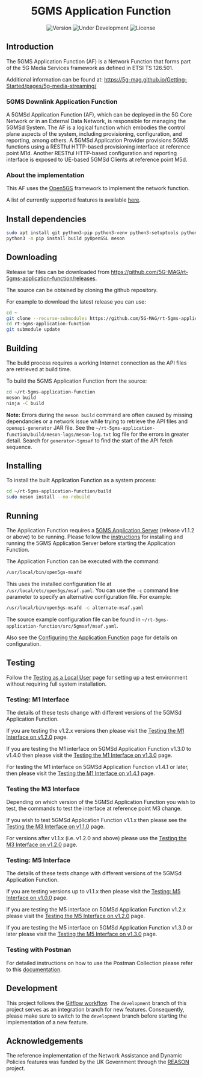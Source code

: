 <h1 align="center">5GMS Application Function</h1>
<p align="center">
  <img src="https://img.shields.io/github/v/tag/5G-MAG/rt-5gms-application-function?label=version" alt="Version">
  <img src="https://img.shields.io/badge/Status-Under_Development-yellow" alt="Under Development">
  <img src="https://img.shields.io/badge/License-5G--MAG%20Public%20License%20(v1.0)-blue" alt="License">
</p>

## Introduction

The 5GMS Application Function (AF) is a Network Function that forms part of the 5G Media Services framework as defined in ETSI TS 126.501.

Additional information can be found at: https://5g-mag.github.io/Getting-Started/pages/5g-media-streaming/

### 5GMS Downlink Application Function
A 5GMSd Application Function (AF), which can be deployed in the 5G Core Network or in an External Data Network, is responsible for managing the 5GMSd System. The AF is a logical function which embodies the control plane aspects of the system, including provisioning, configuration, and reporting, among others. A 5GMSd Application Provider provisions 5GMS functions using a RESTful HTTP-based provisioning interface at reference point M1d. Another RESTful HTTP-based configuration and reporting interface is exposed to UE-based 5GMSd Clients at reference point M5d.

### About the implementation

This AF uses the [Open5GS](https://open5gs.org/) framework to implement the network function.

A list of currently supported features is available [here](https://5g-mag.github.io/Getting-Started/pages/5g-media-streaming/repositories/features5GMSAF.html).

## Install dependencies

```bash
sudo apt install git python3-pip python3-venv python3-setuptools python3-wheel ninja-build build-essential flex bison git libsctp-dev libgnutls28-dev libgcrypt-dev libssl-dev libidn11-dev libmongoc-dev libbson-dev libyaml-dev libnghttp2-dev libmicrohttpd-dev libcurl4-gnutls-dev libnghttp2-dev libtins-dev libtalloc-dev curl wget default-jdk cmake
python3 -m pip install build pyOpenSSL meson
```

## Downloading

Release tar files can be downloaded from <https://github.com/5G-MAG/rt-5gms-application-function/releases>.

The source can be obtained by cloning the github repository.

For example to download the latest release you can use:

```bash
cd ~
git clone --recurse-submodules https://github.com/5G-MAG/rt-5gms-application-function.git
cd rt-5gms-application-function
git submodule update
```

## Building

The build process requires a working Internet connection as the API files are retrieved at build time.

To build the 5GMS Application Function from the source:

```bash
cd ~/rt-5gms-application-function
meson build
ninja -C build
```

**Note:** Errors during the `meson build` command are often caused by missing dependancies or a network issue while trying to retrieve the API files and `openapi-generator` JAR file. See the `~/rt-5gms-application-function/build/meson-logs/meson-log.txt` log file for the errors in greater detail. Search for `generator-5gmsaf` to find the start of the API fetch sequence.

## Installing

To install the built Application Function as a system process:

```bash
cd ~/rt-5gms-application-function/build
sudo meson install --no-rebuild
```

## Running

The Application Function requires a [5GMS Application Server](https://github.com/5G-MAG/rt-5gms-application-server) (release v1.1.2 or above) to be running. Please follow the [instructions](https://github.com/5G-MAG/rt-5gms-application-server/#readme) for installing and running the 5GMS Application Server before starting the Application Function.

The Application Function can be executed with the command:

```bash
/usr/local/bin/open5gs-msafd
```

This uses the installed configuration file at `/usr/local/etc/open5gs/msaf.yaml`. You can use the `-c` command line parameter to
specify an alternative configuration file. For example:

```bash
/usr/local/bin/open5gs-msafd -c alternate-msaf.yaml
```

The source example configuration file can be found in `~/rt-5gms-application-function/src/5gmsaf/msaf.yaml`.

Also see the [Configuring the Application Function](docs/configuration.md) page for details on configuration.

## Testing

Follow the [Testing as a Local User](docs/testing-local-user.md) page for setting up a test environment without requiring full
system installation.

### Testing: M1 Interface

The details of these tests change with different versions of the 5GMSd Application Function.

If you are testing the v1.2.x versions then please visit the [Testing the M1 Interface on v1.2.0](docs/testing/testing-m1-v120.md) page.

If you are testing the M1 interface on 5GMSd Application Function v1.3.0 to v1.4.0 then please visit the
[Testing the M1 Interface on v1.3.0](docs/testing/testing-m1-v130.md) page.

For testing the M1 interface on 5GMSd Application Function v1.4.1 or later, then please visit the
[Testing the M1 Interface on v1.4.1](docs/testing/testing-m1-v141.md) page.

### Testing the M3 Interface

Depending on which version of the 5GMSd Application Function you wish to test, the commands to test the interface at reference point M3 change.

If you wish to test 5GMSd Application Function v1.1.x then please see the [Testing the M3 Interface on v1.1.0](docs/testing/testing-m3-v110.md) page.

For versions after v1.1.x (i.e. v1.2.0 and above) please use the [Testing the M3 Interface on v1.2.0](docs/testing/testing-m3-v120-md) page.

### Testing: M5 Interface

The details of these tests change with different versions of the 5GMSd Application Function.

If you are testing versions up to v1.1.x then please visit the [Testing: M5 Interface on v1.0.0](docs/testing/testing-m5-v100.md)
page.

If you are testing the M5 interface on 5GMSd Application Function v1.2.x please visit the
[Testing the M5 Interface on v1.2.0](docs/testing/testing-m5-v120.md) page.

If you are testing the M5 interface on 5GMSd Application Function v1.3.0 or later please visit the
[Testing the M5 Interface on v1.3.0](docs/testing/testing-m5-v130.md) page.

### Testing with Postman

For detailed instructions on how to use the Postman Collection please refer to this [documentation](docs/testing/testing-postman.md).

## Development

This project follows
the [Gitflow workflow](https://www.atlassian.com/git/tutorials/comparing-workflows/gitflow-workflow). The
`development` branch of this project serves as an integration branch for new features. Consequently, please make sure to
switch to the `development` branch before starting the implementation of a new feature.

## Acknowledgements

The reference implementation of the Network Assistance and Dynamic Policies features was funded by the UK Government through the [REASON](https://reason-open-networks.ac.uk/) project.

